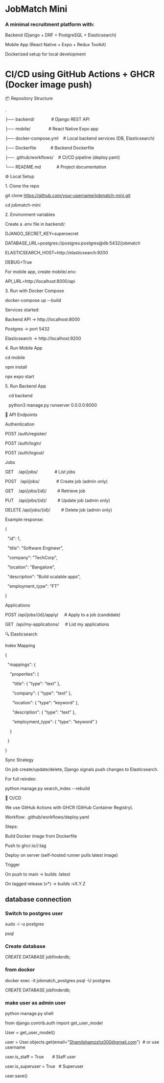 # JobMatch Mini

### A minimal recruitment platform with:

Backend (Django + DRF + PostgreSQL + Elasticsearch)

Mobile App (React Native + Expo + Redux Toolkit)

Dockerized setup for local development

# CI/CD using GitHub Actions + GHCR (Docker image push)

📦 Repository Structure

.

├── backend/              # Django REST API

├── mobile/               # React Native Expo app

├── docker-compose.yml    # Local backend services (DB, Elasticsearch)

├── Dockerfile            # Backend Dockerfile

├── .github/workflows/    # CI/CD pipeline (deploy.yaml)

└── README.md             # Project documentation

⚙️ Local Setup

1\. Clone the repo

git clone https://github.com/your-username/jobmatch-mini.git

cd jobmatch-mini

2\. Environment variables

Create a .env file in backend/:

DJANGO_SECRET_KEY=supersecret

DATABASE_URL=postgres://postgres:postgres@db:5432/jobmatch

ELASTICSEARCH_HOST=http://elasticsearch:9200

DEBUG=True

For mobile app, create mobile/.env:

API_URL=http://localhost:8000/api

3\. Run with Docker Compose

docker-compose up --build

Services started:

Backend API → http://localhost:8000

Postgres → port 5432

Elasticsearch → http://localhost:9200

4\. Run Mobile App

cd mobile

npm install

npx expo start

5\. Run Backend App

   cd backend

   python3 manage.py runserver 0.0.0.0:8000

📡 API Endpoints

Authentication

POST /auth/register/

POST /auth/login/

POST /auth/logout/

Jobs

GET    /api/jobs/              # List jobs

POST   /api/jobs/              # Create job (admin only)

GET    /api/jobs/{id}/         # Retrieve job

PUT    /api/jobs/{id}/         # Update job (admin only)

DELETE /api/jobs/{id}/         # Delete job (admin only)

Example response:

{

  "id": 1,

  "title": "Software Engineer",

  "company": "TechCorp",

  "location": "Bangalore",

  "description": "Build scalable apps",

  "employment_type": "FT"

}

Applications

POST /api/jobs/{id}/apply/     # Apply to a job (candidate)

GET  /api/my-applications/     # List my applications

🔍 Elasticsearch

Index Mapping

{

  "mappings": {

    "properties": {

      "title": { "type": "text" },

      "company": { "type": "text" },

      "location": { "type": "keyword" },

      "description": { "type": "text" },

      "employment_type": { "type": "keyword" }

    }

  }

}

Sync Strategy

On job create/update/delete, Django signals push changes to Elasticsearch.

For full reindex:

python manage.py search_index --rebuild

🚀 CI/CD

We use GitHub Actions with GHCR (GitHub Container Registry).

Workflow: .github/workflows/deploy.yaml

Steps:

Build Docker image from Dockerfile

Push to ghcr.io/<owner>/<repo>:tag

Deploy on server (self-hosted runner pulls latest image)

Trigger

On push to main → builds :latest

On tagged release (v*) → builds :vX.Y.Z

## database connection

### Switch to postgres user

sudo -i -u postgres

psql

### Create database

CREATE DATABASE jobfinderdb;

### from docker

docker exec -it jobmatch_postgres psql -U postgres

CREATE DATABASE jobfinderdb;

### make user as admin user

python manage.py shell

from django.contrib.auth import get_user_model

User = get_user_model()

user = User.objects.get(email="Shamilshamzshz000@gmail.com")  # or use username

user.is_staff = True       # Staff user

user.is_superuser = True   # Superuser

user.save()
